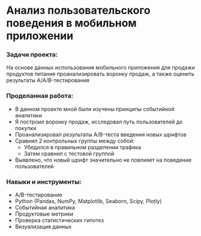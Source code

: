 # Анализ пользовательского поведения в мобильном приложении

### Задачи проекта:
На основе данных использования мобильного приложения для продажи продуктов питания проанализировать воронку продаж, а также оценить результаты A/A/B-тестирования 

### Проделанная работа:

- В данном проекте мной были изучены принципы событийной аналитики
- Я построил воронку продаж, исследовал путь пользователей до покупки
- Проанализировал результаты A/B-теста введения новых шрифтов
- Сравнил 2 контрольных группы между собой:
    - Убедился в правильном разделении трафика
    - Затем сравнил с тестовой группой 
- Выявлено, что новый шрифт значительно не повлияет на поведение пользователей

### Навыки и инструменты:

- A/B-тестирование
- Python (Pandas, NumPy, Matplotlib, Seaborn, Scipy, Plotly)
- Событийная аналитика
- Продуктовые метрики
- Проверка статистических гипотез
- Визуализация данных
